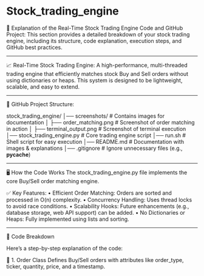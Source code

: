 # Stock_trading_engine

📖 Explanation of the Real-Time Stock Trading Engine Code and GitHub Project:
This section provides a detailed breakdown of your stock trading engine, including its structure, code explanation, execution steps, and GitHub best practices.

---------------------------------------------------------------------------------------------------------------------------------------------------------------------------------------------------------------

📈 Real-Time Stock Trading Engine:
A high-performance, multi-threaded trading engine that efficiently matches stock Buy and Sell orders without using dictionaries or heaps. This system is designed to be lightweight, scalable, and easy to extend.

---------------------------------------------------------------------------------------------------------------------------------------------------------------------------------------------------------------

📂 GitHub Project Structure:

stock_trading_engine/
│── screenshots/             # Contains images for documentation
│   ├── order_matching.png   # Screenshot of order matching in action
│   ├── terminal_output.png  # Screenshot of terminal execution
│── stock_trading_engine.py  # Core trading engine script
│── run.sh                   # Shell script for easy execution
│── README.md                # Documentation with images & explanations
│── .gitignore               # Ignore unnecessary files (e.g., __pycache__)

---------------------------------------------------------------------------------------------------------------------------------------------------------------------------------------------------------------

🖥️ How the Code Works
The stock_trading_engine.py file implements the core Buy/Sell order matching engine.

✅ Key Features:
	•	Efficient Order Matching: Orders are sorted and processed in O(n) complexity.
	•	Concurrency Handling: Uses thread locks to avoid race conditions.
	•	Scalability Hooks: Future enhancements (e.g., database storage, web API support) can be added.
	•	No Dictionaries or Heaps: Fully implemented using lists and sorting.

 --------------------------------------------------------------------------------------------------------------------------------------------------------------------------------------------------------------

 📝 Code Breakdown

Here’s a step-by-step explanation of the code:

📌 1. Order Class
Defines Buy/Sell orders with attributes like order_type, ticker, quantity, price, and a timestamp.

